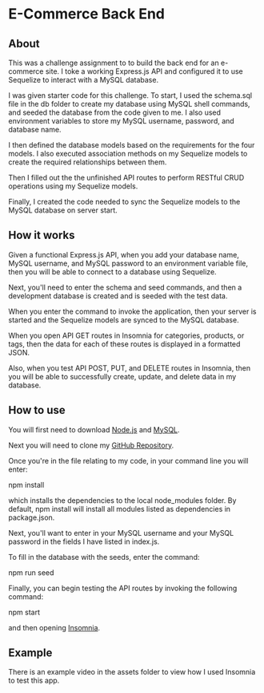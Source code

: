 # E-Commerce Back End

## About

This was a challenge assignment to to build the back end for an e-commerce site. I toke a working Express.js API and configured it to use Sequelize to interact with a MySQL database.

I was given starter code for this challenge. To start, I used the schema.sql file in the db folder to create my database using MySQL shell commands, and seeded the database from the code given to me. I also used environment variables to store my MySQL username, password, and database name.

I then defined the database models based on the requirements for the four models. I also executed association methods on my Sequelize models to create the required relationships between them.

Then I filled out the the unfinished API routes to perform RESTful CRUD operations using my Sequelize models.

Finally, I created the code needed to sync the Sequelize models to the MySQL database on server start.

## How it works

Given a functional Express.js API, when you add your database name, MySQL username, and MySQL password to an environment variable file, then you will be able to connect to a database using Sequelize.

Next, you'll need to enter the schema and seed commands, and then a development database is created and is seeded with the test data.

When you enter the command to invoke the application, then your server is started and the Sequelize models are synced to the MySQL database.

When you open API GET routes in Insomnia for categories, products, or tags, then the data for each of these routes is displayed in a formatted JSON.

Also, when you test API POST, PUT, and DELETE routes in Insomnia, then you will be able to successfully create, update, and delete data in my database.

## How to use

You will first need to download [Node.js](https://coding-boot-camp.github.io/full-stack/nodejs/how-to-install-nodejs) and [MySQL](https://coding-boot-camp.github.io/full-stack/mysql/mysql-installation-guide).

Next you will need to clone my [GitHub Repository](https://github.com/amymgardiner/Employee-Tracker).

Once you're in the file relating to my code, in your command line you will enter:

npm install

which installs the dependencies to the local node_modules folder. By default, npm install will install all modules listed as dependencies in package.json.

Next, you'll want to enter in your MySQL username and your MySQL password in the fields I have listed in index.js.

To fill in the database with the seeds, enter the command:

npm run seed

Finally, you can begin testing the API routes by invoking the following command:

npm start

and then opening [Insomnia](https://insomnia.rest/download).

## Example

There is an example video in the assets folder to view how I used Insomnia to test this app.
